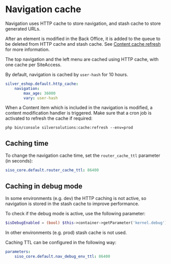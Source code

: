 # Navigation cache

Navigation uses HTTP cache to store navigation, and stash cache to store generated URLs.

After an element is modified in the Back Office, it is added to the queue to be deleted from HTTP cache and stash cache.
See [Content cache refresh](../cache/content_cache_refresh/content_cache_refresh.md) for more information.

The top navigation and the left menu are cached using HTTP cache, with one cache per SiteAccess.

By default, navigation is cached by `user-hash` for 10 hours.

``` yaml
silver_eshop.default.http_cache:
    navigation:
        max_age: 36000
        vary: user-hash
```

When a Content item which is included in the navigation is modified, a content modification handler is triggered.
Make sure that a cron job is activated to refresh the cache if required:

`php bin/console silversolutions:cache:refresh --env=prod`

## Caching time

To change the navigation cache time, set the `router_cache_ttl` parameter (in seconds):

``` yaml
siso_core.default.router_cache_ttl: 86400
```

## Caching in debug mode

In some environments (e.g. dev) the HTTP caching is not active, so navigation is stored in the stash cache to improve performance.

To check if the debug mode is active, use the following parameter:

``` php
$isDebugEnabled = (bool) $this->container->getParameter('kernel.debug')
```

In other environments (e.g. prod) stash cache is not used.

Caching TTL can be configured in the following way:

``` yaml
parameters:    
    siso_core.default.nav_debug_env_ttl: 86400
```
